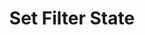 ---
title: Set Filter State
description: Change the state of a specific filter of an audio input
version: 0.2.0
parameters:
  - name: Input
    type: Select
    required: true
    description: Audio input you want to affect
  - name: Filter
    type: Select
    required: true
    description: Filter you want to affect
  - name: State
    type: Select
    required: true
    description: |
      Filter State
      Options: `Enabled`, `Disabled`, `Toggle`
    default: Enabled
---